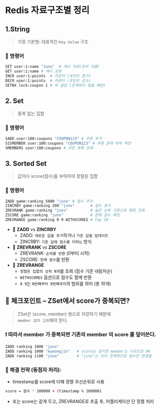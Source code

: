 # Redis 자료구조별 정리 
## 1.String
> 가장 기본형: 대표적인 `Key-Value` 구조
### 📌 명령어
```bash
SET user:1:name "Juno"  # 캐시 저장(유저 이름)
GET user:1:name # 캐시 조회
INCR user:1:points  # 카운터 (포인트 증가)
DECR user:1:points  # 카운터 (포인트 감소)
SETNX lock:coupon 1 # 락 설정 (존재하지 않을 때만)
```

## 2. Set
> 중복 없는 집합
### 📌 명령어
```bash
SADD user:100:coupons "COUPON123" # 쿠폰 추가
SISMEMBER user:100:coupons "COUPON123" # 쿠폰 존재 여부 확인
SMEMBERS user:100:coupons # 쿠폰 목록 조회
```

## 3. Sorted Set
> 값마다 score(점수)를 부여하여 정렬된 집합
### 📌 명령어
```bash
ZADD game:ranking 5000 "juno" # 점수 추가
ZINCRBY game:ranking 200 "juno"       # 점수 증가
ZREVRANK game:ranking "juno"          # 높은 순위 기준으로 랭킹 조회
ZSCORE game:ranking "juno"            # 현재 점수 확인
ZREVRANGE game:ranking 0 9 WITHSCORES # Top 10
```
- 📌 **ZADD** vs **ZINCRBY**
  - ZADD: `새로운 값을 추가`하거나 `기존 값을 업데이트`
  - ZINCRBY: `기존 값에 점수를 더하는` 방식
- 📌 **ZREVRANK** vs **ZSCORE**
  - ZREVRANK: `순위를 반환` (0부터 시작)
  - ZSCORE: `현재 점수`를 반환
- 📌 **ZREVRANGE**
  - `정렬된 집합의 상위 N개`를 조회 (점수 기준 내림차순)
  - `WITHSCORES` 옵션으로 점수도 함께 반환
  - `0 9`는 `0번째부터 9번째까지`의 범위를 의미 (총 10개)

## 💬 체크포인트 – ZSet에서 score가 중복되면?
> ZSet은 (score, member) 쌍으로 저장하기 때문에
> <br>`member 값이 고유`해야 한다.

### ❗ 따라서 member 가 중복되면 기존의 member 의 score 를 덮어쓴다.
```bash
ZADD ranking 1000 "juno"
ZADD ranking 1000 "myeongjin"   # score는 같지만 member는 다르므로 OK
ZADD ranking 1100 "juno"        # "juno"는 이미 존재하므로 점수만 변경됨
```
### 📌 해결 전략 (동점자 처리):

- timestamp를 score에 더해 정렬 우선순위로 사용

```bash
score = 점수 * 100000 + (timestamp % 100000)
```
- 또는 score는 같게 두고, ZREVRANGE로 추출 후, 어플리케이션 단 정렬 처리

 